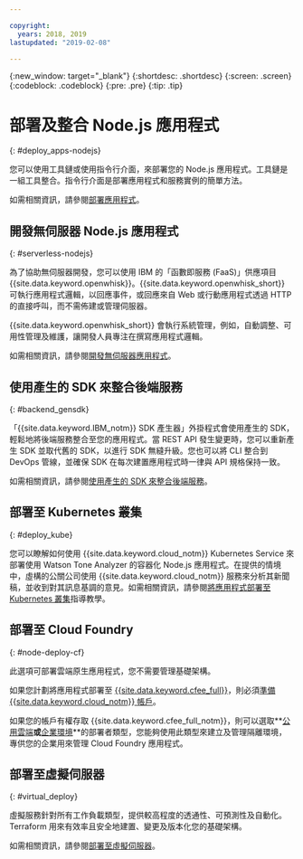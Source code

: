```yaml
---

copyright:
  years: 2018, 2019
lastupdated: "2019-02-08"

---
```

{:new_window: target="_blank"}
{:shortdesc: .shortdesc}
{:screen: .screen}
{:codeblock: .codeblock}
{:pre: .pre}
{:tip: .tip}

# 部署及整合 Node.js 應用程式
{: #deploy_apps-nodejs}

您可以使用工具鏈或使用指令行介面，來部署您的 Node.js 應用程式。工具鏈是一組工具整合。指令行介面是部署應用程式和服務實例的簡單方法。

如需相關資訊，請參閱[部署應用程式](/docs/apps/dep-app-tool.html#deploying-apps)。

## 開發無伺服器 Node.js 應用程式
{: #serverless-nodejs}

為了協助無伺服器開發，您可以使用 IBM 的「函數即服務 (FaaS)」供應項目 {{site.data.keyword.openwhisk}}。{{site.data.keyword.openwhisk_short}} 可執行應用程式邏輯，以回應事件，或回應來自 Web 或行動應用程式透過 HTTP 的直接呼叫，而不需佈建或管理伺服器。

{{site.data.keyword.openwhisk_short}} 會執行系統管理，例如，自動調整、可用性管理及維護，讓開發人員專注在撰寫應用程式邏輯。

如需相關資訊，請參閱[開發無伺服器應用程式](/docs/apps/deploying/functions.html#serverless)。

## 使用產生的 SDK 來整合後端服務
{: #backend_gensdk}

「{{site.data.keyword.IBM_notm}} SDK 產生器」外掛程式會使用產生的 SDK，輕鬆地將後端服務整合至您的應用程式。當 REST API 發生變更時，您可以重新產生 SDK 並取代舊的 SDK，以進行 SDK 無縫升級。您也可以將 CLI 整合到 DevOps 管線，並確保 SDK 在每次建置應用程式時一律與 API 規格保持一致。

如需相關資訊，請參閱[使用產生的 SDK 來整合後端服務](/docs/swift/backend/cli_sdkgen.html#sdkgen-cli)。

## 部署至 Kubernetes 叢集
{: #deploy_kube}

您可以瞭解如何使用 {{site.data.keyword.cloud_notm}} Kubernetes Service 來部署使用 Watson Tone Analyzer 的容器化 Node.js 應用程式。在提供的情境中，虛構的公關公司使用 {{site.data.keyword.cloud_notm}} 服務來分析其新聞稿，並收到對其訊息基調的意見。如需相關資訊，請參閱[將應用程式部署至 Kubernetes 叢集](/docs/containers/cs_tutorials_apps.html#cs_apps_tutorial)指導教學。

## 部署至 Cloud Foundry
{: #node-deploy-cf}

此選項可部署雲端原生應用程式，您不需要管理基礎架構。

如果您計劃將應用程式部署至 [{{site.data.keyword.cfee_full}}](/docs/cloud-foundry/index.html#about)，則必須[準備 {{site.data.keyword.cloud_notm}} 帳戶](/docs/cloud-foundry/prepare-account.html#prepare)。

如果您的帳戶有權存取 {{site.data.keyword.cfee_full_notm}}，則可以選取**[公用雲端](/docs/cloud-foundry-public/about-cf.html#about-cf)**或**[企業環境](/docs/cloud-foundry-public/cfee.html#cfee)**的部署者類型，您能夠使用此類型來建立及管理隔離環境，專供您的企業用來管理 Cloud Foundry 應用程式。

## 部署至虛擬伺服器
{: #virtual_deploy}

虛擬服務針對所有工作負載類型，提供較高程度的透通性、可預測性及自動化。Terraform 用來有效率且安全地建置、變更及版本化您的基礎架構。

如需相關資訊，請參閱[部署至虛擬伺服器](/docs/apps/vsi-deploy.html#vsi-deploy)。
